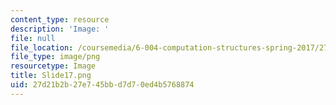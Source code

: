 ```yaml
---
content_type: resource
description: 'Image: '
file: null
file_location: /coursemedia/6-004-computation-structures-spring-2017/27d21b2b27e745bbd7d70ed4b5768874_Slide17.png
file_type: image/png
resourcetype: Image
title: Slide17.png
uid: 27d21b2b-27e7-45bb-d7d7-0ed4b5768874
---
```

